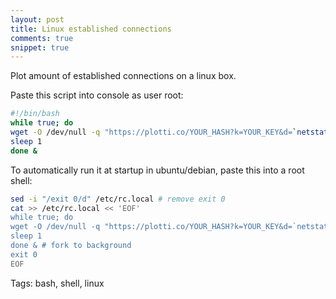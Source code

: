 ```yaml
---
layout: post
title: Linux established connections
comments: true
snippet: true
---
```


Plot amount of established connections on a linux box. 

<object data="https://plotti.co/plotticonn/300x80.svg" type="image/svg+xml"></object>

Paste this script into console as user root:

```bash
#!/bin/bash
while true; do
wget -O /dev/null -q "https://plotti.co/YOUR_HASH?k=YOUR_KEY&d=`netstat -tn | grep ESTAB | wc -l`established_connections"
sleep 1
done &
```

To automatically run it at startup in ubuntu/debian, paste this into a root shell:

```bash 
sed -i "/exit 0/d" /etc/rc.local # remove exit 0
cat >> /etc/rc.local << 'EOF'
while true; do
wget -O /dev/null -q "https://plotti.co/YOUR_HASH?k=YOUR_KEY&d=`netstat -tn | grep ESTAB | wc -l`established_connections"
sleep 1
done & # fork to background
exit 0
EOF
```

Tags: bash, shell, linux